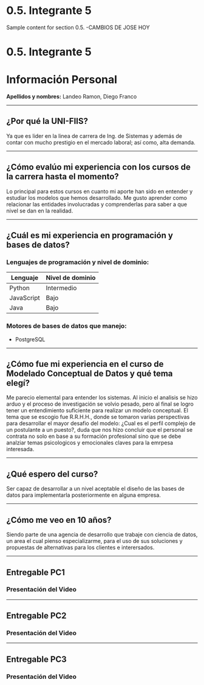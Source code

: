 # 0.5. Integrante 5

Sample content for section 0.5. -CAMBIOS DE JOSE HOY
# 0.5. Integrante 5

# Información Personal

**Apellidos y nombres:** Landeo Ramon, Diego Franco

---

## ¿Por qué la UNI-FIIS?

Ya que es lider en la linea de carrera de Ing. de Sistemas y además de contar con mucho prestigio en el mercado laboral; así como, alta demanda.

---

## ¿Cómo evalúo mi experiencia con los cursos de la carrera hasta el momento?

Lo principal para estos cursos en cuanto mi aporte han sido en entender y estudiar los modelos que hemos desarrollado. Me gusto aprender como relacionar las entidades involucradas y comprenderlas para saber a que nivel se dan en la realidad.

---

## ¿Cuál es mi experiencia en programación y bases de datos?

### Lenguajes de programación y nivel de dominio:

| Lenguaje   | Nivel de dominio |
|------------|------------------|
| Python     | Intermedio       |
| JavaScript | Bajo             |
| Java       | Bajo             |

### Motores de bases de datos que manejo:
- PostgreSQL

---

## ¿Cómo fue mi experiencia en el curso de Modelado Conceptual de Datos y qué tema elegí?

Me parecio elemental para entender los sistemas. Al inicio el analisis se hizo arduo y el proceso de investigación se volvio pesado, pero al final se logro tener un entendimiento suficiente para realizar un modelo conceptual. El tema que se escogio fue R.R.H.H., donde se tomaron varias perspectivas para desarrollar el mayor desafio del modelo: ¿Cual es el perfil complejo de un postulante a un puesto?, duda que nos hizo concluir que el personal se contrata no solo en base a su formación profesional sino que se debe analziar temas psicologicos y emocionales claves para la emrpesa interesada.

---

## ¿Qué espero del curso?
Ser capaz de desarrollar a un nivel aceptable el diseño de las bases de datos para implementarla posteriormente en alguna empresa. 

---

## ¿Cómo me veo en 10 años?

Siendo parte de una agencia de desarrollo que trabaje con ciencia de datos, un area el cual pienso especializarme, para el uso de sus soluciones y propuestas de alternativas para los clientes e interersados.

---

## Entregable PC1  
### Presentación del Video

---

## Entregable PC2  
### Presentación del Video

---

## Entregable PC3  
### Presentación del Video
